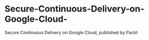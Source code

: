 # Secure-Continuous-Delivery-on-Google-Cloud-
Secure Continuous Delivery on Google Cloud, published by Packt
